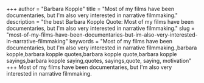 +++
author = "Barbara Kopple"
title = "Most of my films have been documentaries, but I'm also very interested in narrative filmmaking."
description = "the best Barbara Kopple Quote: Most of my films have been documentaries, but I'm also very interested in narrative filmmaking."
slug = "most-of-my-films-have-been-documentaries-but-im-also-very-interested-in-narrative-filmmaking"
keywords = "Most of my films have been documentaries, but I'm also very interested in narrative filmmaking.,barbara kopple,barbara kopple quotes,barbara kopple quote,barbara kopple sayings,barbara kopple saying,quotes, sayings,quote, saying, motivation"
+++
Most of my films have been documentaries, but I'm also very interested in narrative filmmaking.
